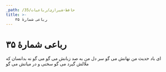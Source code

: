 ```yaml
---
_path: /حافظ-شیرازی/رباعیات/35
title: >-
    رباعی شمارهٔ ۳۵
---
```

# رباعی شمارهٔ ۳۵

ای باد حدیث من نهانش می گو
سر دل من به صد زبانش می گو
می گو نه بدانسان که ملالش گیرد
می گو سخنی و در میانش می گو
